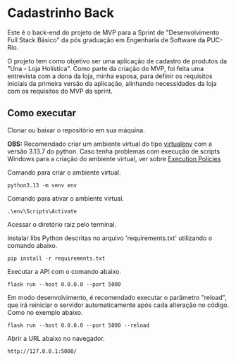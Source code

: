 # Cadastrinho Back
Este é o back-end do projeto de MVP para a Sprint de "Desenvolvimento Full Stack Básico" da pós graduação em Engenharia de Software da PUC-Rio.

O projeto tem como objetivo ser uma aplicação de cadastro de produtos da "Una - Loja Holística".
Como parte da criação do MVP, foi feita uma entrevista com a dona da loja, minha esposa, para definir os requisitos iniciais da primeira versão da aplicação, alinhando necessidades da loja com os requisitos do MVP da sprint.

## Como executar

Clonar ou baixar o repositório em sua máquina.

**OBS:** Recomendado criar um ambiente virtual do tipo [virtualenv](https://virtualenv.pypa.io/en/latest/installation.html) com a versão 3.13.7 do python. Caso tenha problemas com execução de scripts Windows para a criação do ambiente virtual, ver sobre [Execution Policies](https://learn.microsoft.com/en-us/powershell/module/microsoft.powershell.core/about/about_execution_policies?view=powershell-7.5)

Comando para criar o ambiente virtual.
```
python3.13 -m venv env
```

Comando para ativar o ambiente virtual.
```
.\env\Scripts\Activate
```

Acessar o diretório raiz pelo terminal.

Instalar libs Python descritas no arquivo 'requirements.txt' utilizando o comando abaixo.
```
pip install -r requirements.txt
```

Executar a API com o comando abaixo.
```
flask run --host 0.0.0.0 --port 5000
```

Em modo desenvolvimento, é recomendado executar o parâmetro "reload", que irá reiniciar o servidor automaticamente após cada alteração no código. Como no exemplo abaixo.
```
flask run --host 0.0.0.0 --port 5000 --reload
```

Abrir a URL abaixo no navegador.
```
http://127.0.0.1:5000/
```
